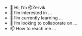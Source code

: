 - 👋 Hi, I’m @Zervik
- 👀 I’m interested in ...
- 🌱 I’m currently learning ...
- 💞️ I’m looking to collaborate on ...
- 📫 How to reach me ...

<!---
Zervik/Zervik is a ✨ special ✨ repository because its `README.md` (this file) appears on your GitHub profile.
You can click the Preview link to take a look at your changes.
--->
